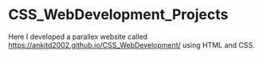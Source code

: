 # CSS_WebDevelopment_Projects
Here I developed a parallex website called https://ankitd2002.github.io/CSS_WebDevelopment/ using HTML and CSS.
